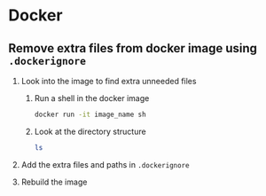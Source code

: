 # Docker

## Remove extra files from docker image using `.dockerignore`

1. Look into the image to find extra unneeded files

    1. Run a shell in the docker image

        ``` bash
        docker run -it image_name sh
        ```

    1. Look at the directory structure

        ``` bash
        ls
        ```

1. Add the extra files and paths in `.dockerignore`

1. Rebuild the image

